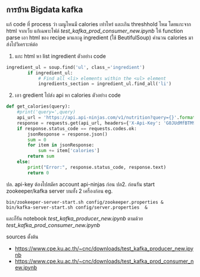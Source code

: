 ## การบ้าน Bigdata kafka 
แก้ code ที่ process ว่า เมนูไหนมี calories เท่าไหร่ และเกิน threshhold ไหม โดยแกะจาก html จากเว็บ
แก้เฉพาะไฟล์ *test_kafka_prod_consumer_new.ipynb*
ให้ function parse เอา html ของ recipe มาแกะดู ingredient (ใช้ BeutifulSoup) คำนวน calories มาส่งไปวิเคราะห์ต่อ
1. แกะ html หา list ingredient ตัวอย่าง code
```python
ingredient_ul = soup.find('ul', class_='ingredient')
        if ingredient_ul:
            # Find all <li> elements within the <ul> element
            ingredients_section = ingredient_ul.find_all('li')
```
2. เอา  gredient ไปส่ง api หา calories ตัวอย่าง code 
```python
def get_calories(query):
    #print('query=',query)
    api_url = 'https://api.api-ninjas.com/v1/nutrition?query={}'.format(query)
    response = requests.get(api_url, headers={'X-Api-Key': 'G0JUdMfBTM9fB1awvtBxfQ==0fwOwsEexgpkHqi7'})
    if response.status_code == requests.codes.ok:
        jsonResponse = response.json()
        sum = 0 
        for item in jsonResponse:
            sum += item['calories']
        return sum
    else:
        print("Error:", response.status_code, response.text)
        return 0
```
ปล. api-key ต้องไปสมัคร account api-ninjas ก่อน
ปล2. ก่อนรัน start zookeeper/kafka server บนทั้ง 2 เครื่องก่อน
eg. 
```shell
bin/zookeeper-server-start.sh config/zookeeper.properties &
bin/kafka-server-start.sh config/server.properties  &
```
และก็รัน notebook *test_kafka_producer_new.ipynb* ตามด้วย
*test_kafka_prod_consumer_new.ipynb*

sources ตั้งต้น
- https://www.cpe.ku.ac.th/~cnc/downloads/test_kafka_producer_new.ipynb
- https://www.cpe.ku.ac.th/~cnc/downloads/test_kafka_prod_consumer_new.ipynb
